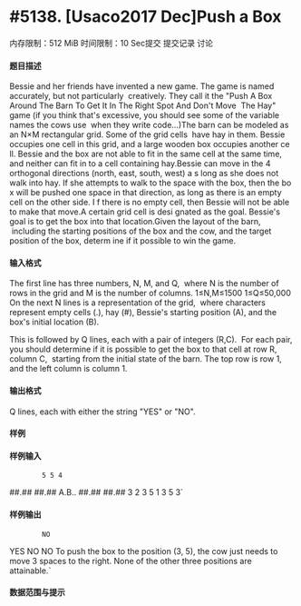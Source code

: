 
# #5138. [Usaco2017 Dec]Push a Box
内存限制：512 MiB 时间限制：10 Sec提交 提交记录 讨论
#### 题目描述
Bessie and her friends have invented a new game. The game is named accurately, but not particularly 
creatively. They call it the "Push A Box Around The Barn To Get It In The Right Spot And Don't Move 
The Hay" game (if you think that's excessive, you should see some of the variable names the cows use
 when they write code...)The barn can be modeled as an N×M rectangular grid. Some of the grid cells
 have hay in them. Bessie occupies one cell in this grid, and a large wooden box occupies another ce
ll. Bessie and the box are not able to fit in the same cell at the same time, and neither can fit in
to a cell containing hay.Bessie can move in the 4 orthogonal directions (north, east, south, west) a
s long as she does not walk into hay. If she attempts to walk to the space with the box, then the bo
x will be pushed one space in that direction, as long as there is an empty cell on the other side. I
f there is no empty cell, then Bessie will not be able to make that move.A certain grid cell is desi
gnated as the goal. Bessie's goal is to get the box into that location.Given the layout of the barn,
 including the starting positions of the box and the cow, and the target position of the box, determ
ine if it possible to win the game.


#### 输入格式
The first line has three numbers, N, M, and Q, 
where N is the number of rows in the grid and M is the number of columns.
1≤N,M≤1500
1≤Q≤50,000
On the next N lines is a representation of the grid, 
where characters represent empty cells (.), hay (#),
Bessie's starting position (A), and the box's initial location (B).

This is followed by Q lines, each with a pair of integers (R,C). 
For each pair, you should determine if it is possible to get the box to that cell at row R, column C, 
starting from the initial state of the barn. The top row is row 1, and the left column is column 1.


#### 输出格式
Q lines, each with either the string "YES" or "NO".


#### 样例

#### 样例输入

			5 5 4
##.##
##.##
A.B..
##.##
##.##
3 2
3 5
1 3
5 3`
#### 样例输出

			NO
YES
NO
NO
To push the box to the position (3, 5), the cow just needs to move 3 spaces to the right.
None of the other three positions are attainable.`
#### 数据范围与提示

